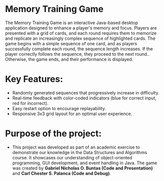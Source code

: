 # Memory Training Game
The Memory Training Game is an interactive Java-based desktop application designed to enhance a player's memory and focus. Players are presented with a grid of cards, and each round requires them to memorize and replicate an increasingly complex sequence of highlighted cards. The game begins with a simple sequence of one card, and as players successfully complete each round, the sequence length increases. If the player correctly follows the sequence, they proceed to the next round.. Otherwise, the game ends, and their performance is displayed.

# Key Features:

- Randomly generated sequences that progressively increase in difficulty.
- Real-time feedback with color-coded indicators (blue for correct input, red for incorrect).
- Easy restart option to encourage replayability.
- Responsive 3x3 grid layout for an optimal user experience.

# Purpose of the project:
- This project was developed as part of an academic exercise to demonstrate our knowledge in the Data Structures and Algorithms course. It showcases our understanding of object-oriented programming, GUI development, and event handling in Java. The game was created by <b>Gabriel Nicholas O. Buntas (Code and Presentation)</b> and <b>Carl Chester S. Palanca (Code and Debug)</b>.

